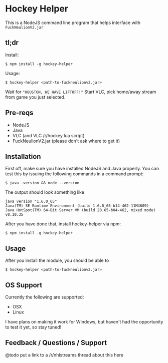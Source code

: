 # Hockey Helper
This is a NodeJS command line program that helps interface with `FuckNeulionV2.jar`

## tl;dr 
Install:
```
$ npm install -g hockey-helper
```
Usage:
```
$ hockey-helper <path-to-fuckneulionv2.jar>
```
Wait for `"HOUSTON, WE HAVE LIFTOFF!"` Start VLC, pick home/away stream from game you just selected.

## Pre-reqs
 - NodeJS
 - Java
 - VLC (and VLC /r/hockey lua script)
 - FuckNeulionV2.jar (please don't ask where to get it)

## Installation
First off, make sure you have installed NodeJS and Java properly. You can test this by issuing the following commands in a command prompt:
```
$ java -version && node --version
```
The output should look something like
```
java version "1.6.0_65"
Java(TM) SE Runtime Environment (build 1.6.0_65-b14-462-11M4609)
Java HotSpot(TM) 64-Bit Server VM (build 20.65-b04-462, mixed mode)
v0.10.35
```

After you have done that, install hockey-helper via npm:
```
$ npm install -g hockey-helper
```

## Usage
After you install the module, you should be able to 
```
$ hockey-helper <path-to-fuckneulionv2.jar>
```

## OS Support
Currently the following are supported:
 - OSX
 - Linux

I have plans on making it work for Windows, but haven't had the opportunity to test it yet, so stay tuned!

## Feedback / Questions / Support
@todo put a link to a /r/nhlstreams thread about this here 